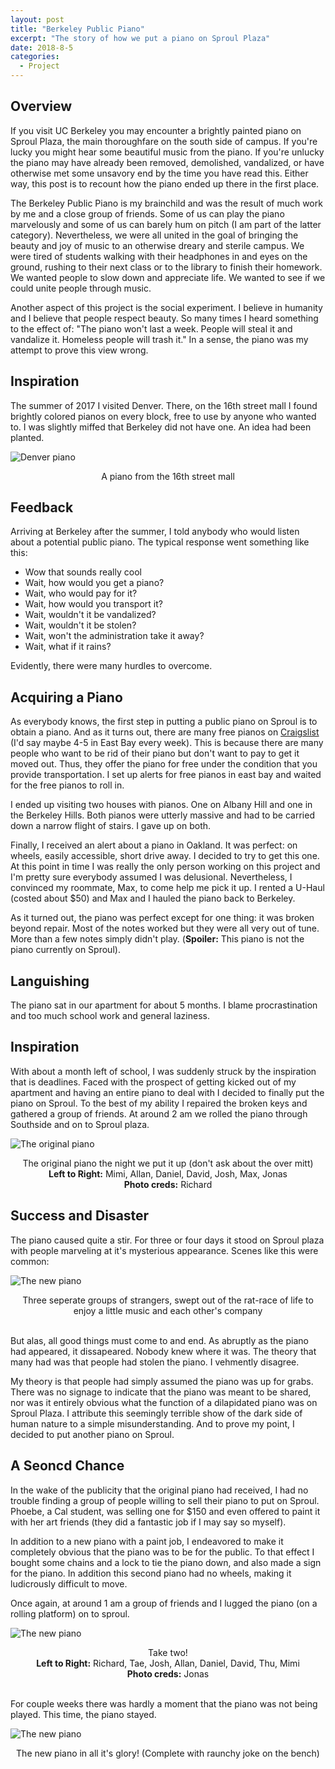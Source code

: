 ```yaml
---
layout: post
title: "Berkeley Public Piano"
excerpt: "The story of how we put a piano on Sproul Plaza"
date: 2018-8-5
categories:
  - Project
---
```


## Overview

If you visit UC Berkeley you may encounter a brightly painted piano on Sproul Plaza, the main thoroughfare on the south side of campus. If you're lucky you might hear some beautiful music from the piano. If you're unlucky the piano may have already been removed, demolished, vandalized, or have otherwise met some unsavory end by the time you have read this. Either way, this post is to recount how the piano ended up there in the first place.

The Berkeley Public Piano is my brainchild and was the result of much work by me and a close group of friends. Some of us can play the piano marvelously and some of us can barely hum on pitch (I am part of the latter category). Nevertheless, we were all united in the goal of bringing the beauty and joy of music to an otherwise dreary and sterile campus. We were tired of students walking with their headphones in and eyes on the ground, rushing to their next class or to the library to finish their homework. We wanted people to slow down and appreciate life. We wanted to see if we could unite people through music.

Another aspect of this project is the social experiment. I believe in humanity and I believe that people respect beauty. So many times I heard something to the effect of: "The piano won't last a week. People will steal it and vandalize it. Homeless people will trash it." In a sense, the piano was my attempt to prove this view wrong. 

## Inspiration

The summer of 2017 I visited Denver. There, on the 16th street mall I found brightly colored pianos on every block, free to use by anyone who wanted to. I was slightly miffed that Berkeley did not have one. An idea had been planted.

![Denver piano](/assets/images/2018-05-07-berkeley-piano/denver_piano.jpg)

<center> A piano from the 16th street mall </center>

## Feedback

Arriving at Berkeley after the summer, I told anybody who would listen about a potential public piano. The typical response went something like this:

- Wow that sounds really cool
- Wait, how would you get a piano?
- Wait, who would pay for it?
- Wait, how would you transport it?
- Wait, wouldn't it be vandalized?
- Wait, wouldn't it be stolen?
- Wait, won't the administration take it away?
- Wait, what if it rains?

Evidently, there were many hurdles to overcome.

## Acquiring a Piano

As everybody knows, the first step in putting a public piano on Sproul is to obtain a piano. And as it turns out, there are many free pianos on <a href="https://sfbay.craigslist.org/search/eby/sss?sort=rel&query=free+piano" target="_blank">Craigslist</a> (I'd say maybe 4-5 in East Bay every week). This is because there are many people who want to be rid of their piano but don't want to pay to get it moved out. Thus, they offer the piano for free under the condition that you provide transportation. I set up alerts for free pianos in east bay and waited for the free pianos to roll in.

I ended up visiting two houses with pianos. One on Albany Hill and one in the Berkeley Hills. Both pianos were utterly massive and had to be carried down a narrow flight of stairs. I gave up on both.

Finally, I received an alert about a piano in Oakland. It was perfect: on wheels, easily accessible, short drive away. I decided to try to get this one. At this point in time I was really the only person working on this project and I'm pretty sure everybody assumed I was delusional. Nevertheless, I convinced my roommate, Max, to come help me pick it up. I rented a U-Haul (costed about $50) and Max and I hauled the piano back to Berkeley. 

As it turned out, the piano was perfect except for one thing: it was broken beyond repair. Most of the notes worked but they were all very out of tune. More than a few notes simply didn't play. (**Spoiler:** This piano is not the piano currently on Sproul).

## Languishing

The piano sat in our apartment for about 5 months. I blame procrastination and too much school work and general laziness. 

## Inspiration

With about a month left of school, I was suddenly struck by the inspiration that is deadlines. Faced with the prospect of getting kicked out of my apartment and having an entire piano to deal with I decided to finally put the piano on Sproul. To the best of my ability I repaired the broken keys and gathered a group of friends. At around 2 am we rolled the piano through Southside and on to Sproul plaza.

![The original piano](/assets/images/2018-05-07-berkeley-piano/original_piano.jpg)

<center>The original piano the night we put it up (don't ask about the over mitt)</center>
<center><b>Left to Right:</b> Mimi, Allan, Daniel, David, Josh, Max, Jonas</center>
<center> <b>Photo creds:</b> Richard </center>

## Success and Disaster

The piano caused quite a stir. For three or four days it stood on Sproul plaza with people marveling at it's mysterious appearance. Scenes like this were common:

![The new piano](/assets/images/2018-05-07-berkeley-piano/original_piano_1.jpg)
<center> Three seperate groups of strangers, swept out of the rat-race of life to enjoy a little music and each other's company</center><br>

But alas, all good things must come to and end. As abruptly as the piano had appeared, it dissapeared. Nobody knew where it was. The theory that many had was that people had stolen the piano. I vehmently disagree. 

My theory is that people had simply assumed the piano was up for grabs. There was no signage to indicate that the piano was meant to be shared, nor was it entirely obvious what the function of a dilapidated piano was on Sproul Plaza. I attribute this seemingly terrible show of the dark side of human nature to a simple misunderstanding. And to prove my point, I decided to put another piano on Sproul.

## A Seoncd Chance

In the wake of the publicity that the original piano had received, I had no trouble finding a group of people willing to sell their piano to put on Sproul. Phoebe, a Cal student, was selling one for $150 and even offered to paint it with her art friends (they did a fantastic job if I may say so myself).

In addition to a new piano with a paint job, I endeavored to make it completely obvious that the piano was to be for the public. To that effect I bought some chains and a lock to tie the piano down, and also made a sign for the piano. In addition this second piano had no wheels, making it ludicrously difficult to move. 

Once again, at around 1 am a group of friends and I lugged the piano (on a rolling platform) on to sproul. 

![The new piano](/assets/images/2018-05-07-berkeley-piano/new_piano.jpg)

<center>Take two!</center>
<center><b>Left to Right:</b> Richard, Tae, Josh, Allan, Daniel, David, Thu, Mimi</center>
<center> <b>Photo creds:</b> Jonas </center><br>

For couple weeks there was hardly a moment that the piano was not being played. This time, the piano stayed. 

![The new piano](/assets/images/2018-05-07-berkeley-piano/new_piano_1.jpg)

<center>The new piano in all it's glory! (Complete with raunchy joke on the bench)<center>
